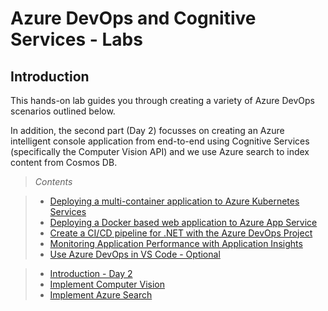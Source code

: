 # Azure DevOps and Cognitive Services - Labs

## Introduction

This hands-on lab guides you through creating a variety of Azure DevOps scenarios outlined below. 

In addition, the second part (Day 2) focusses on creating an Azure intelligent console application from end-to-end using Cognitive Services (specifically the Computer Vision API) and we use Azure search to index content from Cosmos DB.

>_Contents_
>

>- [Deploying a multi-container application to Azure Kubernetes Services](https://www.azuredevopslabs.com/labs/vstsextend/kubernetes/)
>- [Deploying a Docker based web application to Azure App Service](https://www.azuredevopslabs.com/labs/vstsextend/docker/)
>- [Create a CI/CD pipeline for .NET with the Azure DevOps Project](https://www.azuredevopslabs.com/labs/vstsextend/azuredevopsprojectdotnet/)
>- [Monitoring Application Performance with Application Insights](https://www.azuredevopslabs.com/labs/azuredevops/appinsights/)
>- [Use Azure DevOps in VS Code - Optional](https://azuredevopslabs.com/labs/azuredevops/git/)

>- [Introduction - Day 2](./01-Introduction.md)
>- [Implement Computer Vision](./02-Implement_Computer_Vision.md)
>- [Implement Azure Search](./03_AzureSearch.md)